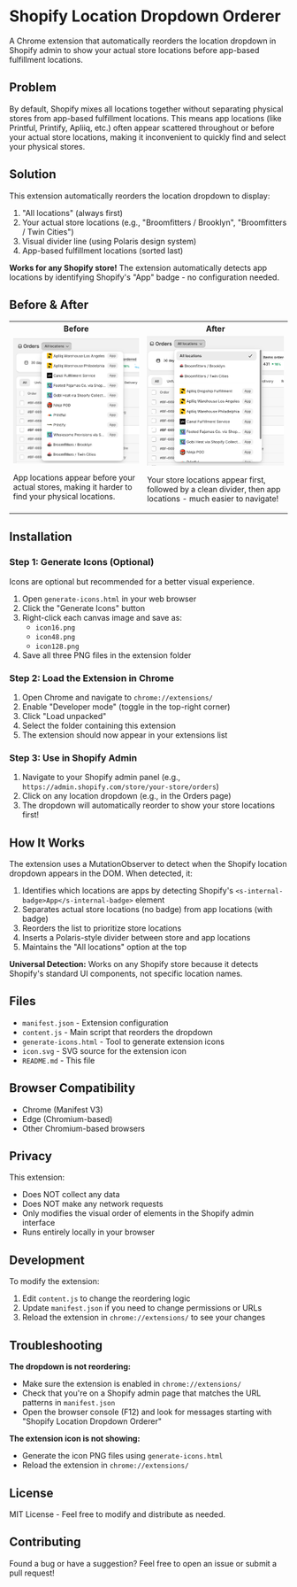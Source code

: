 # Shopify Location Dropdown Orderer

A Chrome extension that automatically reorders the location dropdown in Shopify admin to show your actual store locations before app-based fulfillment locations.

## Problem

By default, Shopify mixes all locations together without separating physical stores from app-based fulfillment locations. This means app locations (like Printful, Printify, Apliiq, etc.) often appear scattered throughout or before your actual store locations, making it inconvenient to quickly find and select your physical stores.

## Solution

This extension automatically reorders the location dropdown to display:
1. "All locations" (always first)
2. Your actual store locations (e.g., "Broomfitters / Brooklyn", "Broomfitters / Twin Cities")
3. Visual divider line (using Polaris design system)
4. App-based fulfillment locations (sorted last)

**Works for any Shopify store!** The extension automatically detects app locations by identifying Shopify's "App" badge - no configuration needed.

## Before & After

<table>
<tr>
<th>Before</th>
<th>After</th>
</tr>
<tr>
<td>
<img src="images/before.png" alt="Before: App locations mixed with store locations" width="400"/>

App locations appear before your actual stores, making it harder to find your physical locations.
</td>
<td>
<img src="images/after.png" alt="After: Store locations first, then divider, then app locations" width="400"/>

Your store locations appear first, followed by a clean divider, then app locations - much easier to navigate!
</td>
</tr>
</table>

## Installation

### Step 1: Generate Icons (Optional)

Icons are optional but recommended for a better visual experience.

1. Open `generate-icons.html` in your web browser
2. Click the "Generate Icons" button
3. Right-click each canvas image and save as:
   - `icon16.png`
   - `icon48.png`
   - `icon128.png`
4. Save all three PNG files in the extension folder

### Step 2: Load the Extension in Chrome

1. Open Chrome and navigate to `chrome://extensions/`
2. Enable "Developer mode" (toggle in the top-right corner)
3. Click "Load unpacked"
4. Select the folder containing this extension
5. The extension should now appear in your extensions list

### Step 3: Use in Shopify Admin

1. Navigate to your Shopify admin panel (e.g., `https://admin.shopify.com/store/your-store/orders`)
2. Click on any location dropdown (e.g., in the Orders page)
3. The dropdown will automatically reorder to show your store locations first!

## How It Works

The extension uses a MutationObserver to detect when the Shopify location dropdown appears in the DOM. When detected, it:

1. Identifies which locations are apps by detecting Shopify's `<s-internal-badge>App</s-internal-badge>` element
2. Separates actual store locations (no badge) from app locations (with badge)
3. Reorders the list to prioritize store locations
4. Inserts a Polaris-style divider between store and app locations
5. Maintains the "All locations" option at the top

**Universal Detection:** Works on any Shopify store because it detects Shopify's standard UI components, not specific location names.

## Files

- `manifest.json` - Extension configuration
- `content.js` - Main script that reorders the dropdown
- `generate-icons.html` - Tool to generate extension icons
- `icon.svg` - SVG source for the extension icon
- `README.md` - This file

## Browser Compatibility

- Chrome (Manifest V3)
- Edge (Chromium-based)
- Other Chromium-based browsers

## Privacy

This extension:
- Does NOT collect any data
- Does NOT make any network requests
- Only modifies the visual order of elements in the Shopify admin interface
- Runs entirely locally in your browser

## Development

To modify the extension:

1. Edit `content.js` to change the reordering logic
2. Update `manifest.json` if you need to change permissions or URLs
3. Reload the extension in `chrome://extensions/` to see your changes

## Troubleshooting

**The dropdown is not reordering:**
- Make sure the extension is enabled in `chrome://extensions/`
- Check that you're on a Shopify admin page that matches the URL patterns in `manifest.json`
- Open the browser console (F12) and look for messages starting with "Shopify Location Dropdown Orderer"

**The extension icon is not showing:**
- Generate the icon PNG files using `generate-icons.html`
- Reload the extension in `chrome://extensions/`

## License

MIT License - Feel free to modify and distribute as needed.

## Contributing

Found a bug or have a suggestion? Feel free to open an issue or submit a pull request!
